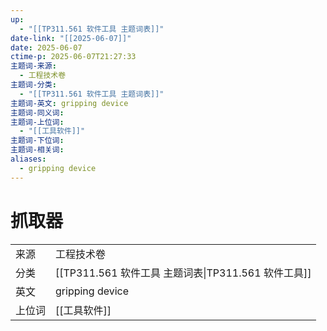 ```yaml
---
up:
  - "[[TP311.561 软件工具 主题词表]]"
date-link: "[[2025-06-07]]"
date: 2025-06-07
ctime-p: 2025-06-07T21:27:33
主题词-来源:
  - 工程技术卷
主题词-分类:
  - "[[TP311.561 软件工具 主题词表]]"
主题词-英文: gripping device
主题词-同义词: 
主题词-上位词:
  - "[[工具软件]]"
主题词-下位词: 
主题词-相关词: 
aliases:
  - gripping device
---
```


# 抓取器

| | |
| --- | --- |
| 来源 | 工程技术卷|
| 分类 | [[TP311.561 软件工具 主题词表\|TP311.561 软件工具]]|
| 英文 | gripping device |
| 上位词 | [[工具软件]]|
